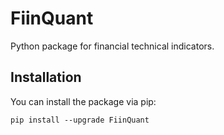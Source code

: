 # FiinQuant

Python package for financial technical indicators.

## Installation

You can install the package via pip:
```
pip install --upgrade FiinQuant
```

